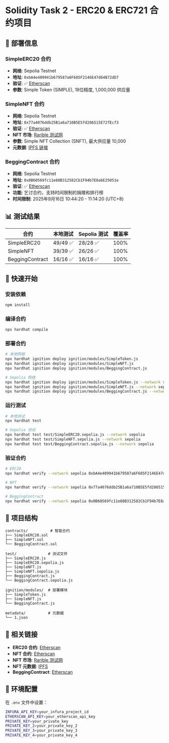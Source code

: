 # Solidity Task 2 - ERC20 & ERC721 合约项目

## 🚀 部署信息

### SimpleERC20 合约
- **网络**: Sepolia Testnet
- **地址**: `0xbA4e409941b679587a6F685F2146E47d64B72dD7`
- **验证**: ✅ [Etherscan](https://sepolia.etherscan.io/address/0xbA4e409941b679587a6F685F2146E47d64B72dD7#code)
- **参数**: Simple Token (SIMPLE), 18位精度, 1,000,000 供应量

### SimpleNFT 合约
- **网络**: Sepolia Testnet
- **地址**: `0x77a4076ddb25B1a6a710B5E5fd286515E72fEcf3`
- **验证**: ✅ [Etherscan](https://sepolia.etherscan.io/address/0x77a4076ddb25B1a6a710B5E5fd286515E72fEcf3#code)
- **NFT 市场**: [Rarible 测试网](https://testnet.rarible.com/collection/0x77a4076ddb25b1a6a710b5e5fd286515e72fecf3)
- **参数**: Simple NFT Collection (SNFT), 最大供应量 10,000
- **元数据**: [IPFS 链接](https://green-imperial-swallow-885.mypinata.cloud/ipfs/bafkreigy6ozjkla3zvkspcqxygnvmnuttvsacnqkmk6gonfwmkkzbwcvim)

### BeggingContract 合约
- **网络**: Sepolia Testnet
- **地址**: `0x0B60569fc11e88B312582Cb1F94b7E8abE25051e`
- **验证**: ✅ [Etherscan](https://sepolia.etherscan.io/address/0x0B60569fc11e88B312582Cb1F94b7E8abE25051e#code)
- **功能**: 乞讨合约，支持时间限制的捐赠和排行榜
- **时间限制**: 2025年9月16日 10:44:20 - 11:14:20 (UTC+8)

## 📊 测试结果

| 合约 | 本地测试 | Sepolia 测试 | 覆盖率 |
|------|----------|--------------|--------|
| SimpleERC20 | 49/49 ✅ | 28/28 ✅ | 100% |
| SimpleNFT | 39/39 ✅ | 26/26 ✅ | 100% |
| BeggingContract | 16/16 ✅ | 16/16 ✅ | 100% |

## 🔧 快速开始

### 安装依赖
```bash
npm install
```

### 编译合约
```bash
npx hardhat compile
```

### 部署合约
```bash
# 本地网络
npx hardhat ignition deploy ignition/modules/SimpleToken.js
npx hardhat ignition deploy ignition/modules/SimpleNFT.js
npx hardhat ignition deploy ignition/modules/BeggingContract.js

# Sepolia 网络
npx hardhat ignition deploy ignition/modules/SimpleToken.js --network sepolia
npx hardhat ignition deploy ignition/modules/SimpleNFT.js --network sepolia
npx hardhat ignition deploy ignition/modules/BeggingContract.js --network sepolia
```

### 运行测试
```bash
# 本地测试
npx hardhat test

# Sepolia 测试
npx hardhat test test/SimpleERC20.sepolia.js --network sepolia
npx hardhat test test/SimpleNFT.sepolia.js --network sepolia
npx hardhat test test/BeggingContract.sepolia.js --network sepolia
```

### 验证合约
```bash
# ERC20
npx hardhat verify --network sepolia 0xbA4e409941b679587a6F685F2146E47d64B72dD7 "Simple Token" "SIMPLE" 18 1000000

# NFT
npx hardhat verify --network sepolia 0x77a4076ddb25B1a6a710B5E5fd286515E72fEcf3 "Simple NFT Collection" "SNFT" 10000

# BeggingContract
npx hardhat verify --network sepolia 0x0B60569fc11e88B312582Cb1F94b7E8abE25051e 1758033860 1758035660
```

## 📁 项目结构

```
contracts/          # 智能合约
├── SimpleERC20.sol
├── SimpleNFT.sol
└── BeggingContract.sol

test/              # 测试文件
├── SimpleERC20.js
├── SimpleERC20.sepolia.js
├── SimpleNFT.js
├── SimpleNFT.sepolia.js
├── BeggingContract.js
└── BeggingContract.sepolia.js

ignition/modules/  # 部署模块
├── SimpleToken.js
├── SimpleNFT.js
└── BeggingContract.js

metadata/          # 元数据
└── 1.json
```

## 🔗 相关链接

- **ERC20 合约**: [Etherscan](https://sepolia.etherscan.io/address/0xbA4e409941b679587a6F685F2146E47d64B72dD7#code)
- **NFT 合约**: [Etherscan](https://sepolia.etherscan.io/address/0x77a4076ddb25B1a6a710B5E5fd286515E72fEcf3#code)
- **NFT 市场**: [Rarible 测试网](https://testnet.rarible.com/collection/0x77a4076ddb25b1a6a710b5e5fd286515e72fecf3)
- **NFT 元数据**: [IPFS](https://green-imperial-swallow-885.mypinata.cloud/ipfs/bafkreigy6ozjkla3zvkspcqxygnvmnuttvsacnqkmk6gonfwmkkzbwcvim)
- **BeggingContract**: [Etherscan](https://sepolia.etherscan.io/address/0x0B60569fc11e88B312582Cb1F94b7E8abE25051e#code)

## 📝 环境配置

在 `.env` 文件中设置：
```bash
INFURA_API_KEY=your_infura_project_id
ETHERSCAN_API_KEY=your_etherscan_api_key
PRIVATE_KEY=your_private_key
PRIVATE_KEY_2=your_private_key_2
PRIVATE_KEY_3=your_private_key_3
PRIVATE_KEY_4=your_private_key_4
```

